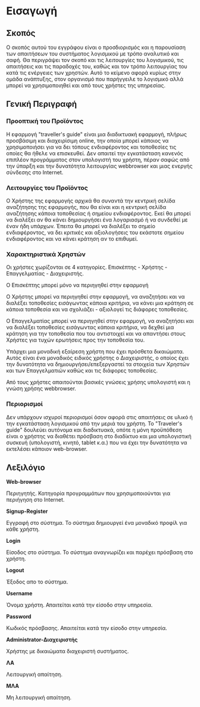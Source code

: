 # Εισαγωγή

## Σκοπός

Ο σκοπός αυτού του εγγράφου είναι ο προσδιορισμός και η παρουσίαση των απαιτήσεων του συστήματος λογισμικού με τρόπο αναλυτικό και σαφή. Θα περιγράψει τον σκοπό και τις λειτουργίες του λογισμικού, τις απαιτήσεις και τις παραδοχές του, καθώς και τον τρόπο λειτουργίας του κατά τις ενέργειες των χρηστών. Αυτό το κείμενο αφορά κυρίως στην ομάδα ανάπτυξης,  στον οργανισμό που παρήγγειλε το λογισμικό αλλά μπορεί να χρησιμοποιηθεί και από τους χρήστες της υπηρεσίας. 

## Γενική Περιγραφή

### Προοπτική του Προϊόντος 

Η εφαρμογή "traveller's guide" είναι μια διαδικτυακή εφαρμογή, πλήρως προσβάσιμη και διαχειρίσιμη online, την οποία μπορεί κάποιος να χρησιμοποιήσει για να δει τόπους ενδιαφέροντος και τοποθεσίες τις οποίες θα ήθελε να επισκευθεί. Δεν απαιτεί την εγκατάσταση κανενός επιπλέον προγράμματος στον υπολογιστή του χρήστη, πέραν σαφώς από την ύπαρξη και την δυνατότητα λειτουργίας webbrowser και μιας ενεργής σύνδεσης στο Internet.

### Λειτουργίες του Προϊόντος 

Ο Χρήστης της εφαρμογής αρχικά θα συναντά την κεντρική σελίδα αναζήτησης της εφαρμογής, που θα είναι και η κεντρική σελίδα αναζήτησης κάποια τοποθεσίας ή σημείου ενδιαφέροντος. Εκεί θα μπορεί να διαλέξει αν θα κάνει δημιουργήσει ένα λογαριασμό ή να συνδεθεί με έναν ήδη υπάρχων. Έπειτα θα μπορεί να διαλέξει το σημείο ενδιαφέροντος, να δει κριτικές και αξιολογήσεις του εκάστοτε σημείου ενδιαφέροντος και να κάνει κράτηση αν το επιθυμεί. 


###  Χαρακτηριστικά Χρηστών 
Οι χρήστες χωρίζονται σε 4 κατηγορίες. Επισκέπτης - Χρήστης - Επαγγελματίας - Διαχειριστής.

Ο Επισκέπτης μπορεί μόνο να περιηγηθεί στην εφαρμογή

Ο Χρήστης μπορεί να περιηγηθεί στην εφαρμογή, να αναζητήσει και να διαλέξει τοποθεσίες εισάγωντας κάποια κριτήρια, να κάνει μια κράτηση σε κάποια τοποθεσία και να σχολιάζει - αξιολογεί τις διάφορες τοποθεσίες.

Ο Επαγγελματίας μπορεί να περιηγηθεί στην εφαρμογή, να αναζητήσει και να διαλέξει τοποθεσίες εισάγωντας κάποια κριτήρια, να δεχθεί μια κράτηση για την τοποθεσία που του αντιστοιχεί και να απαντήσει στους Χρήστες για τυχών ερωτήσεις προς την τοποθεσία του. 

Υπάρχει μια μοναδική εξαίρεση χρήστη που έχει πρόσθετα δικαιώματα. Αυτός είναι ένα μοναδικός ειδικός χρήστης ο Διαχειριστής, ο οποίος έχει την δυνατότητα να δημιουργήσει/επεξεργαστεί τα στοιχεία των Χρηστών και των Επαγγελματιών καθώς και τις διάφορες τοποθεσίες.

Από τους χρήστες απαιτούνται βασικές γνώσεις χρήσης υπολογιστή και η γνώση χρήσης webbrowser. 

### Περιορισμοί 
 
Δεν υπάρχουν ισχυροί περιορισμοί όσον αφορά στις απαιτήσεις σε υλικό ή την εγκατάσταση λογισμικού από την μεριά του χρήστη. Το "Traveler's guide" δουλεύει αυτόνομα και διαδικτυακά, οπότε η μόνη προϋπόθεση είναι ο χρήστης να διαθέτει πρόσβαση στο διαδίκτυο και μια υπολογιστική συσκευή (υπολογιστή, κινητό, tablet κ.α.) που να έχει την δυνατότητα να εκτελέσει κάποιον web-browser.




## Λεξιλόγιο

**Web-browser**

Περιηγητής. Κατηγορία προγραμμάτων που χρησιμοποιούνται για περιήγηση στο Internet. 

**Signup-Register**

Εγγραφή στο σύστημα. Το σύστημα δημιουργεί ένα μοναδικό προφίλ για κάθε χρήστη. 

**Login**

Είσοδος στο σύστημα. Το σύστημα αναγνωρίζει και παρέχει πρόσβαση στο χρήστη.

**Logout**

Έξοδος απο το σύστημα.

**Username**

Όνομα χρήστη. Απαιτείται κατά την είσοδο στην υπηρεσία.

**Password**

Κωδικός πρόσβασης. Απαιτείται κατά την είσοδο στην υπηρεσία.

**Administrator-Διαχειριστής**

Χρήστης με δικαιώματα διαχειριστή συστήματος.

**ΛΑ**

Λειτουργική απαίτηση.

**ΜΛΑ**

Μη λειτουργική απαίτηση.


